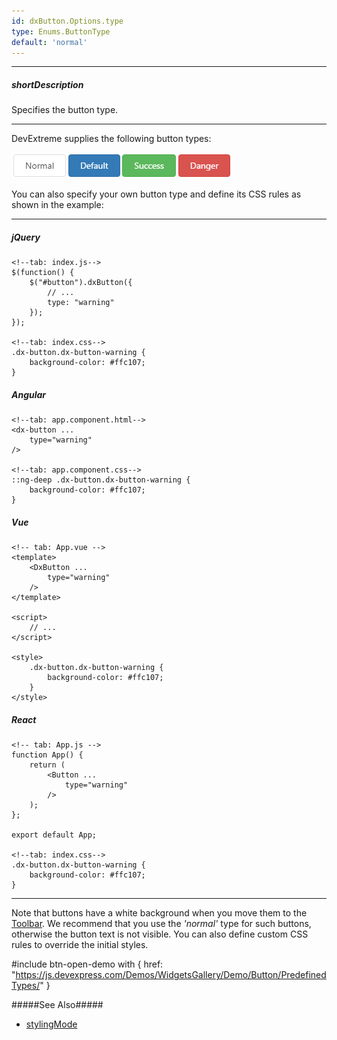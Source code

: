 ```yaml
---
id: dxButton.Options.type
type: Enums.ButtonType
default: 'normal'
---
```

---
##### shortDescription
Specifies the button type.

---
DevExtreme supplies the following button types:

![Button Types](/images/UiWidgets/Button_Types.png) 

You can also specify your own button type and define its CSS rules as shown in the example:

---
##### jQuery

    <!--tab: index.js-->
    $(function() {
        $("#button").dxButton({
            // ...
            type: "warning"
        });
    });

    <!--tab: index.css-->
    .dx-button.dx-button-warning {
        background-color: #ffc107;
    }

##### Angular

    <!--tab: app.component.html-->
    <dx-button ...
        type="warning"
    />

    <!--tab: app.component.css-->
    ::ng-deep .dx-button.dx-button-warning {
        background-color: #ffc107;
    }

##### Vue

    <!-- tab: App.vue -->
    <template>
        <DxButton ...
            type="warning"
        />
    </template>

    <script>
        // ...
    </script>

    <style>
        .dx-button.dx-button-warning {
            background-color: #ffc107;
        }
    </style>

##### React

    <!-- tab: App.js -->
    function App() {
        return (
            <Button ...
                type="warning" 
            />
        );
    };

    export default App;

    <!--tab: index.css-->
    .dx-button.dx-button-warning {
        background-color: #ffc107;
    }

---

Note that buttons have a white background when you move them to the [Toolbar](/api-reference/10%20UI%20Components/dxToolbar '/Documentation/ApiReference/UI_Components/dxToolbar/'). We recommend that you use the *'normal'* type for such buttons, otherwise the button text is not visible. You can also define custom CSS rules to override the initial styles.

#include btn-open-demo with {
    href: "https://js.devexpress.com/Demos/WidgetsGallery/Demo/Button/PredefinedTypes/"
}

#####See Also#####
- [stylingMode](/api-reference/10%20UI%20Components/dxButton/1%20Configuration/stylingMode.md '/Documentation/ApiReference/UI_Components/dxButton/Configuration/#stylingMode')